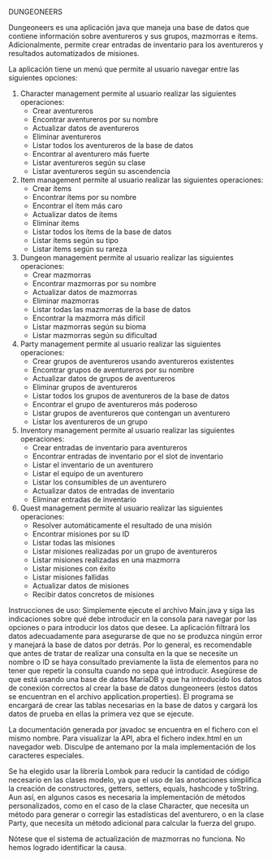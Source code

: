 DUNGEONEERS

Dungeoneers es una aplicación java que maneja una base de datos que contiene
información sobre aventureros y sus grupos, mazmorras e ítems. Adicionalmente,
permite crear entradas de inventario para los aventureros y resultados
automatizados de misiones.

La aplicación tiene un menú que permite al usuario navegar entre las
siguientes opciones:
1. Character management permite al usuario realizar las siguientes operaciones:
    - Crear aventureros
    - Encontrar aventureros por su nombre
    - Actualizar datos de aventureros
    - Eliminar aventureros
    - Listar todos los aventureros de la base de datos
    - Encontrar al aventurero más fuerte
    - Listar aventureros según su clase
    - Listar aventureros según su ascendencia
2. Item management permite al usuario realizar las siguientes operaciones:
    - Crear ítems
    - Encontrar ítems por su nombre
    - Encontrar el ítem más caro
    - Actualizar datos de ítems
    - Eliminar ítems
    - Listar todos los ítems de la base de datos
    - Listar ítems según su tipo
    - Listar ítems según su rareza
3. Dungeon management permite al usuario realizar las siguientes operaciones:
    - Crear mazmorras
    - Encontrar mazmorras por su nombre
    - Actualizar datos de mazmorras
    - Eliminar mazmorras
    - Listar todas las mazmorras de la base de datos
    - Encontrar la mazmorra más difícil
    - Listar mazmorras según su bioma
    - Listar mazmorras según su dificultad
4. Party management permite al usuario realizar las siguientes operaciones:
    - Crear grupos de aventureros usando aventureros existentes
    - Encontrar grupos de aventureros por su nombre
    - Actualizar datos de grupos de aventureros
    - Eliminar grupos de aventureros
    - Listar todos los grupos de aventureros de la base de datos
    - Encontrar el grupo de aventureros más poderoso
    - Listar grupos de aventureros que contengan un aventurero
    - Listar los aventureros de un grupo
5. Inventory management permite al usuario realizar las siguientes operaciones:
    - Crear entradas de inventario para aventureros
    - Encontrar entradas de inventario por el slot de inventario
    - Listar el inventario de un aventurero
    - Listar el equipo de un aventurero
    - Listar los consumibles de un aventurero
    - Actualizar datos de entradas de inventario
    - Eliminar entradas de inventario
6. Quest management permite al usuario realizar las siguientes operaciones:
    - Resolver automáticamente el resultado de una misión
    - Encontrar misiones por su ID
    - Listar todas las misiones
    - Listar misiones realizadas por un grupo de aventureros
    - Listar misiones realizadas en una mazmorra
    - Listar misiones con éxito
    - Listar misiones fallidas
    - Actualizar datos de misiones
    - Recibir datos concretos de misiones

Instrucciones de uso:
Simplemente ejecute el archivo Main.java y siga las indicaciones sobre qué debe
introducir en la consola para navegar por las opciones o para introducir los datos
que desee. La aplicación filtrará los datos adecuadamente para asegurarse de que
no se produzca ningún error y manejará la base de datos por detrás. 
Por lo general, es recomendable que antes de tratar de realizar una consulta en
la que se necesite un nombre o ID se haya consultado previamente la lista de
elementos para no tener que repetir la consulta cuando no sepa qué introducir.
Asegúrese de que está usando una base de datos MariaDB y que ha introducido los datos 
de conexión correctos al crear la base de datos dungeoneers (estos datos se
encuentran en el archivo application.properties). El programa se encargará de crear
las tablas necesarias en la base de datos y cargará los datos de prueba en ellas
la primera vez que se ejecute.

La documentación generada por javadoc se encuentra en el fichero con el mismo
nombre. Para visualizar la API, abra el fichero index.html en un navegador web.
Disculpe de antemano por la mala implementación de los caracteres especiales.

Se ha elegido usar la librería Lombok para reducir la cantidad de código
necesario en las clases modelo, ya que el uso de las anotaciones simplifica
la creación de constructores, getters, setters, equals, hashcode y toString.
Aun así, en algunos casos es necesaria la implementación de métodos personalizados, 
como en el caso de la clase Character, que necesita un método para generar o corregir
las estadísticas del aventurero, o en la clase Party, que necesita un método
adicional para calcular la fuerza del grupo.

Nótese que el sistema de actualización de mazmorras no funciona.
No hemos logrado identificar la causa.
